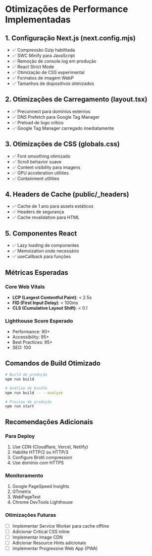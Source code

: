 # Otimizações de Performance Implementadas

## 1. Configuração Next.js (next.config.mjs)
- ✅ Compressão Gzip habilitada
- ✅ SWC Minify para JavaScript
- ✅ Remoção de console.log em produção
- ✅ React Strict Mode
- ✅ Otimização de CSS experimental
- ✅ Formatos de imagem WebP
- ✅ Tamanhos de dispositivos otimizados

## 2. Otimizações de Carregamento (layout.tsx)
- ✅ Preconnect para domínios externos
- ✅ DNS Prefetch para Google Tag Manager
- ✅ Preload de logo crítico
- ✅ Google Tag Manager carregado imediatamente

## 3. Otimizações de CSS (globals.css)
- ✅ Font smoothing otimizado
- ✅ Scroll behavior suave
- ✅ Content visibility para imagens
- ✅ GPU acceleration utilities
- ✅ Containment utilities

## 4. Headers de Cache (public/_headers)
- ✅ Cache de 1 ano para assets estáticos
- ✅ Headers de segurança
- ✅ Cache revalidation para HTML

## 5. Componentes React
- ✅ Lazy loading de componentes
- ✅ Memoization onde necessário
- ✅ useCallback para funções

## Métricas Esperadas

### Core Web Vitals
- **LCP (Largest Contentful Paint)**: < 2.5s
- **FID (First Input Delay)**: < 100ms
- **CLS (Cumulative Layout Shift)**: < 0.1

### Lighthouse Score Esperado
- Performance: 90+
- Accessibility: 95+
- Best Practices: 95+
- SEO: 100

## Comandos de Build Otimizado

```bash
# Build de produção
npm run build

# Análise de bundle
npm run build -- --analyze

# Preview de produção
npm run start
```

## Recomendações Adicionais

### Para Deploy
1. Use CDN (Cloudflare, Vercel, Netlify)
2. Habilite HTTP/2 ou HTTP/3
3. Configure Brotli compression
4. Use domínio com HTTPS

### Monitoramento
1. Google PageSpeed Insights
2. GTmetrix
3. WebPageTest
4. Chrome DevTools Lighthouse

### Otimizações Futuras
- [ ] Implementar Service Worker para cache offline
- [ ] Adicionar Critical CSS inline
- [ ] Implementar Image CDN
- [ ] Adicionar Resource Hints adicionais
- [ ] Implementar Progressive Web App (PWA)
